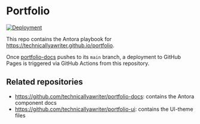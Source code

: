 # Portfolio

[![Deployment](https://github.com/technicallyawriter/portfolio/actions/workflows/publish.yml/badge.svg)](https://github.com/technicallyawriter/portfolio/actions/workflows/publish.yml)

This repo contains the Antora playbook for https://technicallyawriter.github.io/portfolio.

Once [portfolio-docs](https://github.com/technicallyawriter/portfolio-docs) pushes to its `main` branch, a deployment to GitHub Pages is triggered via GitHub Actions from this repository.

## Related repositories

- https://github.com/technicallyawriter/portfolio-docs: contains the Antora component docs
- https://github.com/technicallyawriter/portfolio-ui: contains the UI-theme files
